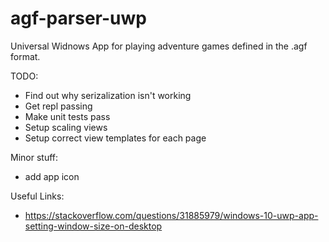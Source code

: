# agf-parser-uwp
Universal Widnows App for playing adventure games defined in the .agf format.

TODO:   
- Find out why serizalization isn't working
- Get repl passing
- Make unit tests pass
- Setup scaling views
- Setup correct view templates for each page

Minor stuff:
- add app icon

Useful Links:
- https://stackoverflow.com/questions/31885979/windows-10-uwp-app-setting-window-size-on-desktop

